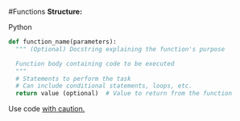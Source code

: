 #Functions 
**Structure:**

Python

```python
def function_name(parameters):
  """ (Optional) Docstring explaining the function's purpose

  Function body containing code to be executed
  """
  # Statements to perform the task
  # Can include conditional statements, loops, etc.
  return value (optional)  # Value to return from the function
```

Use code [with caution.](/faq#coding)